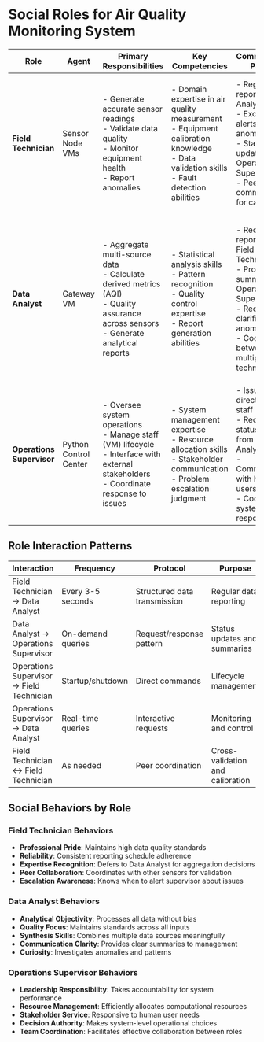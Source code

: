 # Social Roles for Air Quality Monitoring System

| Role | Agent | Primary Responsibilities | Key Competencies | Communication Patterns | Authority Boundaries |
|------|-------|-------------------------|------------------|----------------------|---------------------|
| **Field Technician** | Sensor Node VMs | - Generate accurate sensor readings<br>- Validate data quality<br>- Monitor equipment health<br>- Report anomalies | - Domain expertise in air quality measurement<br>- Equipment calibration knowledge<br>- Data validation skills<br>- Fault detection abilities | - Regular data reports to Data Analyst<br>- Exception alerts for anomalies<br>- Status updates to Operations Supervisor<br>- Peer communication for calibration | - Can reject bad readings<br>- Can flag equipment issues<br>- Cannot modify reporting protocols<br>- Cannot override safety thresholds |
| **Data Analyst** | Gateway VM | - Aggregate multi-source data<br>- Calculate derived metrics (AQI)<br>- Quality assurance across sensors<br>- Generate analytical reports | - Statistical analysis skills<br>- Pattern recognition<br>- Quality control expertise<br>- Report generation abilities | - Receives reports from Field Technicians<br>- Provides summaries to Operations Supervisor<br>- Requests clarification on anomalous data<br>- Coordinates between multiple technicians | - Can request data re-validation<br>- Can calculate derived metrics<br>- Cannot directly control sensors<br>- Cannot change data collection protocols |
| **Operations Supervisor** | Python Control Center | - Oversee system operations<br>- Manage staff (VM) lifecycle<br>- Interface with external stakeholders<br>- Coordinate response to issues | - System management expertise<br>- Resource allocation skills<br>- Stakeholder communication<br>- Problem escalation judgment | - Issues directives to all staff<br>- Receives status reports from Data Analyst<br>- Communicates with human users<br>- Coordinates system-wide responses | - Can start/stop operations<br>- Can reassign resources<br>- Can modify operational parameters<br>- Full system oversight authority |

## Role Interaction Patterns

| Interaction | Frequency | Protocol | Purpose |
|-------------|-----------|----------|---------|
| Field Technician → Data Analyst | Every 3-5 seconds | Structured data transmission | Regular data reporting |
| Data Analyst → Operations Supervisor | On-demand queries | Request/response pattern | Status updates and summaries |
| Operations Supervisor → Field Technician | Startup/shutdown | Direct commands | Lifecycle management |
| Operations Supervisor → Data Analyst | Real-time queries | Interactive requests | Monitoring and control |
| Field Technician ↔ Field Technician | As needed | Peer coordination | Cross-validation and calibration |

## Social Behaviors by Role

### Field Technician Behaviors
- **Professional Pride**: Maintains high data quality standards
- **Reliability**: Consistent reporting schedule adherence
- **Expertise Recognition**: Defers to Data Analyst for aggregation decisions
- **Peer Collaboration**: Coordinates with other sensors for validation
- **Escalation Awareness**: Knows when to alert supervisor about issues

### Data Analyst Behaviors
- **Analytical Objectivity**: Processes all data without bias
- **Quality Focus**: Maintains standards across all inputs
- **Synthesis Skills**: Combines multiple data sources meaningfully
- **Communication Clarity**: Provides clear summaries to management
- **Curiosity**: Investigates anomalies and patterns

### Operations Supervisor Behaviors
- **Leadership Responsibility**: Takes accountability for system performance
- **Resource Management**: Efficiently allocates computational resources
- **Stakeholder Service**: Responsive to human user needs
- **Decision Authority**: Makes system-level operational choices
- **Team Coordination**: Facilitates effective collaboration between roles
